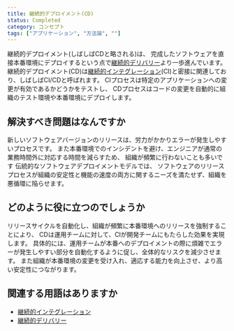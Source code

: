 ```yaml
---
title: 継続的デプロイメント(CD)
status: Completed
category: コンセプト
tags: ["アプリケーション", "方法論", ""]
---
```


継続的デプロイメント(しばしばCDと略される)は、
完成したソフトウェアを直接本番環境にデプロイするという点で[継続的デリバリー](/ja/continuous-delivery/)より一歩進んでいます。
継続的デプロイメント(CD)は[継続的インテグレーション](/ja/continuous-integration/)(CI)と密接に関連しており、しばしばCI/CDと呼ばれます。
CIプロセスは特定のアプリケーションへの変更が有効であるかどうかをテストし、
CDプロセスはコードの変更を自動的に組織のテスト環境や本番環境にデプロイします。

## 解決すべき問題はなんですか

新しいソフトウェアバージョンのリリースは、労力がかかりエラーが発生しやすいプロセスです。
また本番環境でのインシデントを避け、エンジニアが通常の業務時間外に対応する時間を減らすため、
組織が頻繁に行わないことも多いです
伝統的なソフトウェアデプロイメントモデルでは、
ソフトウェアのリリースプロセスが組織の安定性と機能の速度の両方に関するニーズを満たせず、組織を悪循環に陥らせます。

## どのように役に立つのでしょうか

リリースサイクルを自動化し、組織が頻繁に本番環境へのリリースを強制することにより、
CDは運用チームに対して、CIが開発チームにもたらした効果を実現します。
具体的には、運用チームが本番へのデプロイメントの際に煩雑でエラーが発生しやすい部分を自動化するように促し、全体的なリスクを減少させます。
また組織が本番環境の変更を受け入れ、適応する能力を向上させ、より高い安定性につながります。

## 関連する用語はありますか

* [継続的インテグレーション](/ja/continuous-integration/)
* [継続的デリバリー](/ja/continuous-delivery/)
